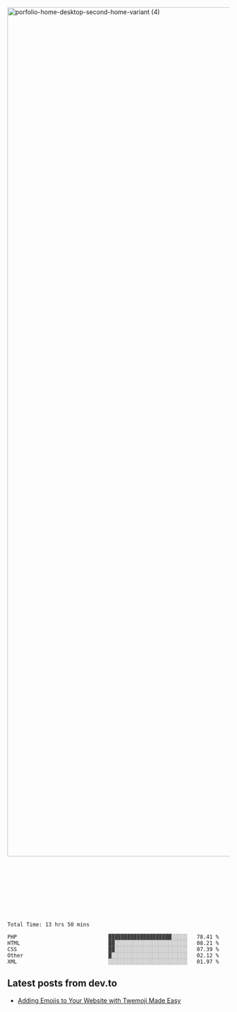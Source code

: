 <img width="1920" alt="porfolio-home-desktop-second-home-variant (4)" src="https://user-images.githubusercontent.com/44812120/231556360-1ee1d327-1a45-4bda-a93d-dd32a34149e4.png">
 
 
 
 
 
 <br><br><br><br><br><br><br>
<!--START_SECTION:waka-->

```text
Total Time: 13 hrs 50 mins

PHP                             ▓▓▓▓▓▓▓▓▓▓▓▓▓▓▓▓▓▓▓▓░░░░░   78.41 %
HTML                            ▓▓░░░░░░░░░░░░░░░░░░░░░░░   08.21 %
CSS                             ▓▓░░░░░░░░░░░░░░░░░░░░░░░   07.39 %
Other                           ▓░░░░░░░░░░░░░░░░░░░░░░░░   02.12 %
XML                             ░░░░░░░░░░░░░░░░░░░░░░░░░   01.97 %
```

<!--END_SECTION:waka-->

## Latest posts from dev.to
<!-- MEDIUM-STORY-LIST:START -->
- [Adding Emojis to Your Website with Twemoji Made Easy](https://dev.to/danielsebesta/adding-emojis-to-your-website-with-twemoji-made-easy-mc8)
<!-- MEDIUM-STORY-LIST:END -->

